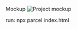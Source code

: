 Mockup
![Project mockup](<(https://github.com/alexandre-fiaschi/ai-travel-agent-simple/blob/main/images/project-mokup.png?raw=true)>)

run: npx parcel index.html

